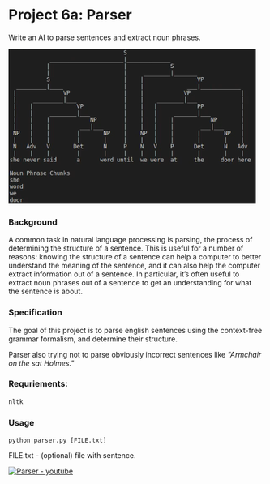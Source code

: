 # Project 6a: Parser

Write an AI to parse sentences and extract noun phrases.

![parser](https://github.com/akovalyo/CS50AI/blob/master/week06/parser/src/parser.png?raw=true)

### Background

A common task in natural language processing is parsing, the process of determining the structure of a sentence. This is useful for a number of reasons: knowing the structure of a sentence can help a computer to better understand the meaning of the sentence, and it can also help the computer extract information out of a sentence. In particular, it’s often useful to extract noun phrases out of a sentence to get an understanding for what the sentence is about.

### Specification

The goal of this project is to parse english sentences using the context-free grammar formalism, and determine their structure.

Parser also trying not to parse obviously incorrect sentences like *"Armchair on the sat Holmes."*

### Requriements:

```python
nltk
```

### Usage

```
python parser.py [FILE.txt]
```

FILE.txt - (optional) file with sentence.

[![Parser - youtube](https://img.youtube.com/vi/dnpnv_x1TFE/0.jpg)](https://youtu.be/dnpnv_x1TFE)